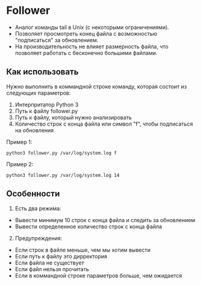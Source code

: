 # Follower
* Аналог команды tail в Unix (с некоторыми ограничениями).
* Позволяет просмотреть конец файла с возможностью "подписаться" за обновлением.
* На производительность не влияет размерность файла, что позволяет работать с бесконечно большими файлами.

## Как использовать ##
Нужно выполнить в коммандной строке команду,
которая состоит из следующих параметров: 

1) Интерпритатор Python 3 
2) Путь к файлу follower.py
3) Путь к файлу, который нужно анализировать
4) Количество строк с конца файла или символ "f", чтобы подписаться на обновления

Пример 1:

    python3 follower.py /var/log/system.log f
    
Пример 2:

    python3 follower.py /var/log/system.log 14
    

## Особенности ##

1) Есть два режима: 
* Вывести минимум 10 строк с конца файла и следить за обновлением
* Вывести определенное количество строк с конца файла

2) Предупреждения:
* Если строк в файле меньше, чем мы хотим вывести
* Если путь к файлу это дирректория
* Если файла не существует
* Если файл нельзя прочитать
* Если в коммандной строке параметров больше, чем ожидается
